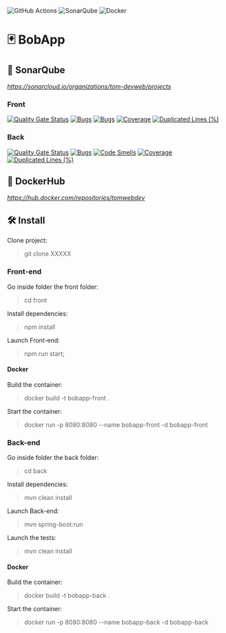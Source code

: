 ![GitHub Actions](https://img.shields.io/badge/github%20actions-%232671E5.svg?style=for-the-badge&logo=githubactions&logoColor=white)
![SonarQube](https://img.shields.io/badge/SonarQube-black?style=for-the-badge&logo=sonarqube&logoColor=4E9BCD)
![Docker](https://img.shields.io/badge/docker-%230db7ed.svg?style=for-the-badge&logo=docker&logoColor=white)

# 🃏 BobApp

## 🔎 SonarQube
_https://sonarcloud.io/organizations/tom-devweb/projects_

### Front

[![Quality Gate Status](https://sonarcloud.io/api/project_badges/measure?project=BobApp-Front&metric=alert_status)](https://sonarcloud.io/summary/new_code?id=BobApp-Front)
[![Bugs](https://sonarcloud.io/api/project_badges/measure?project=BobApp-Front&metric=bugs)](https://sonarcloud.io/summary/new_code?id=BobApp-Front)
[![Bugs](https://sonarcloud.io/api/project_badges/measure?project=BobApp-Front&metric=bugs)](https://sonarcloud.io/summary/new_code?id=BobApp-Front)
[![Coverage](https://sonarcloud.io/api/project_badges/measure?project=BobApp-Front&metric=coverage)](https://sonarcloud.io/summary/new_code?id=BobApp-Front)
[![Duplicated Lines (%)](https://sonarcloud.io/api/project_badges/measure?project=BobApp-Front&metric=duplicated_lines_density)](https://sonarcloud.io/summary/new_code?id=BobApp-Front)
### Back

[![Quality Gate Status](https://sonarcloud.io/api/project_badges/measure?project=BobApp-Back&metric=alert_status)](https://sonarcloud.io/summary/new_code?id=BobApp-Back)
[![Bugs](https://sonarcloud.io/api/project_badges/measure?project=BobApp-Back&metric=bugs)](https://sonarcloud.io/summary/new_code?id=BobApp-Back)
[![Code Smells](https://sonarcloud.io/api/project_badges/measure?project=BobApp-Back&metric=code_smells)](https://sonarcloud.io/summary/new_code?id=BobApp-Back)
[![Coverage](https://sonarcloud.io/api/project_badges/measure?project=BobApp-Back&metric=coverage)](https://sonarcloud.io/summary/new_code?id=BobApp-Back)
[![Duplicated Lines (%)](https://sonarcloud.io/api/project_badges/measure?project=BobApp-Back&metric=duplicated_lines_density)](https://sonarcloud.io/summary/new_code?id=BobApp-Back)

## 🐳 DockerHub

_https://hub.docker.com/repositories/tomwebdev_

## 🛠️ Install

Clone project:

> git clone XXXXX

### Front-end 

Go inside folder the front folder:

> cd front

Install dependencies:

> npm install

Launch Front-end:

> npm run start;

#### Docker

Build the container:

> docker build -t bobapp-front .  

Start the container:

> docker run -p 8080:8080 --name bobapp-front -d bobapp-front

### Back-end

Go inside folder the back folder:

> cd back

Install dependencies:

> mvn clean install

Launch Back-end:

>  mvn spring-boot:run

Launch the tests:

> mvn clean install

#### Docker

Build the container:

> docker build -t bobapp-back .  

Start the container:

> docker run -p 8080:8080 --name bobapp-back -d bobapp-back

